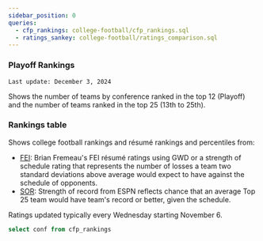 ```yaml
---
sidebar_position: 0
queries:
  - cfp_rankings: college-football/cfp_rankings.sql
  - ratings_sankey: college-football/ratings_comparison.sql
---
```


### Playoff Rankings

`Last update: December 3, 2024`

Shows the number of teams by conference ranked in the top 12 (Playoff) and the number of teams ranked in the top 25 (13th to 25th). 

<SankeyDiagram
  data={ratings_sankey} 
  title="Sankey Diagram by Conference" 
  sourceCol=source
  targetCol=target 
  valueCol=value
  valueFMT=num1
  nodeLabels=name
  linkLabels=full
  />


### Rankings table
Shows college football rankings and résumé rankings and percentiles from: 
- [FEI](https://www.bcftoys.com/2024-cfp/): Brian Fremeau's FEI résumé ratings using GWD or a strength of schedule rating that represents the number of losses a team two standard deviations above average would expect to have against the schedule of opponents. 
- [SOR](https://www.espn.com/college-football/fpi/_/view/resume): Strength of record from ESPN reflects chance that an average Top 25 team would have team's record or better, given the schedule.

Ratings updated typically every Wednesday starting November 6. 

```sql confs
select conf from cfp_rankings
```

<Dropdown data={confs} name=conf value=conf defaultValue="%">
  <DropdownOption value="%" valueLabel="All conferences"/>
</Dropdown>


<DataTable data={cfp_rankings} rows=all rowNumbers=true>
  <Column id=team_name title="Team"/>
  <Column id=cfp_rank title="CFP Rank"/>
  <Column id=sor title="Rank" colGroup="SOR"/>
  <Column id=fei_resume_rank title="Rank" colGroup="FEI"/>
</DataTable>
